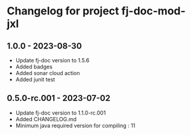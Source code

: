 # Changelog for project fj-doc-mod-jxl

1.0.0 - 2023-08-30
------------------
* Update fj-doc version to 1.5.6
* Added badges
* Added sonar cloud action
* Added junit test

0.5.0-rc.001 - 2023-07-02
-------------------------
* Update fj-doc version to 1.1.0-rc.001
* Added CHANGELOG.md
* Minimum java required version for compiling : 11